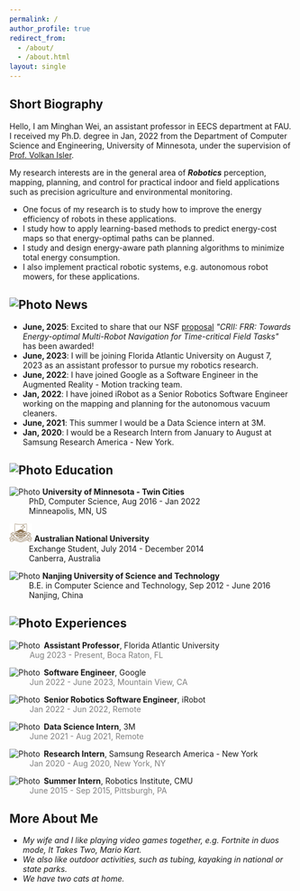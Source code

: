 ```yaml
---
permalink: /
author_profile: true
redirect_from: 
  - /about/
  - /about.html
layout: single
---
```


<!-- <p align="center">
 <img src="/images/headshot_wedding.png?raw=true" alt="Photo" style="width: 200px;"/> 
</p> -->

## Short Biography

Hello, I am Minghan Wei, an assistant professor in EECS department at FAU. I received my Ph.D. degree in Jan, 2022 from the Department of Computer Science and Engineering, University of Minnesota, under the supervision of [Prof. Volkan Isler](https://www-users.cse.umn.edu/~isler/).

My research interests are in the general area of ***Robotics*** perception, mapping, planning, and control for practical indoor and field applications such as precision agriculture and environmental monitoring.
* One focus of my research is to study how to improve the energy efficiency of robots in these applications.
* I study how to apply learning-based methods to predict energy-cost maps so that energy-optimal paths can be planned.
* I study and design energy-aware path planning algorithms to minimize total energy consumption.
* I also implement practical robotic systems, e.g. autonomous robot mowers, for these applications.

## <img src="/images/logos/celebrate.png?raw=true" alt="Photo" style="width: 60px;"/> News
* **June, 2025**: Excited to share that our NSF [proposal](https://www.nsf.gov/awardsearch/showAward?AWD_ID=2452203&HistoricalAwards=false) *"CRII: FRR: Towards Energy-optimal Multi-Robot Navigation for Time-critical Field Tasks"* has been awarded!
* **June, 2023**: I will be joining Florida Atlantic University on August 7, 2023 as an assistant professor to pursue my robotics research.
* **June, 2022**: I have joined Google as a Software Engineer in the Augmented Reality - Motion tracking team.
* **Jan, 2022**: I have joined iRobot as a Senior Robotics Software Engineer working on the mapping and planning for the autonomous vacuum cleaners.
* **June, 2021**: This summer I would be a Data Science intern at 3M.
* **Jan, 2020**: I would be a Research Intern from January to August at Samsung Research America - New York.

## <img src="/images/logos/education.jpeg?raw=true" alt="Photo" style="width: 60px;"/> Education 
<img src="/images/logos/umn-logo.png?raw=true" alt="Photo" style="width: 40px;"/> **University of Minnesota - Twin Cities** \
&emsp;&emsp;&thinsp; PhD, Computer Science, Aug 2016 - Jan 2022 \
&emsp;&emsp;&thinsp; Minneapolis, MN, US

<img src="/images/logos/ANU.png?raw=true" alt="Photo" style="width: 40px;"/> **Australian National University** \
&emsp;&emsp;&thinsp; Exchange Student, July 2014 - December 2014 \
&emsp;&emsp;&thinsp; Canberra, Australia

<img src="/images/logos/NJUST.png?raw=true" alt="Photo" style="width: 40px;"/> **Nanjing University of Science and Technology** \
&emsp;&emsp;&thinsp; B.E. in Computer Science and Technology, Sep 2012 - June 2016 \
&emsp;&emsp;&thinsp; Nanjing, China

## <img src="/images/logos/paw.png?raw=true" alt="Photo" style="width: 60px;"/> Experiences
<img src="/images/logos/fau-logo.png?raw=true" alt="Photo" style="width: 40px;"/>&thinsp; **Assistant Professor**, Florida Atlantic University \
&emsp;&emsp;&thinsp;&thinsp;&thinsp;<span style="color: grey;">Aug 2023 - Present, Boca Raton, FL </span>

<img src="/images/logos/google.png?raw=true" alt="Photo" style="width: 40px;"/>&thinsp; **Software Engineer**, Google \
&emsp;&emsp;&thinsp;&thinsp;&thinsp;<span style="color: grey;">Jun 2022 - June 2023, Mountain View, CA </span>

<img src="/images/logos/irobot.jpg?raw=true" alt="Photo" style="width: 40px;"/>&thinsp; **Senior Robotics Software Engineer**, iRobot \
&emsp;&emsp;&thinsp;&thinsp;&thinsp;<span style="color: grey;">Jan 2022 - Jun 2022, Remote </span>

<img src="/images/logos/3M.jpg?raw=true" alt="Photo" style="width: 40px;"/>&thinsp; **Data Science Intern**, 3M \
&emsp;&emsp;&thinsp;&thinsp;&thinsp;<span style="color: grey;">June 2021 - Aug 2021, Remote </span>

<img src="/images/logos/samsung-research.jpg?raw=true" alt="Photo" style="width: 40px;"/>&thinsp; **Research Intern**, Samsung Research America - New York \
&emsp;&emsp;&thinsp;&thinsp;&thinsp;<span style="color: grey;">Jan 2020 - Aug 2020, New York, NY </span>

<img src="/images/logos/RI_small.jpg?raw=true" alt="Photo" style="width: 40px;"/>&thinsp; **Summer Intern**, Robotics Institute, CMU \
&emsp;&emsp;&thinsp;&thinsp;&thinsp;<span style="color: grey;">June 2015 - Sep 2015, Pittsburgh, PA </span>

## More About Me

* *My wife and I like playing video games together, e.g. Fortnite in duos mode, It Takes Two, Mario Kart.*
* *We also like outdoor activities, such as tubing, kayaking in national or state parks.*
* *We have two cats at home.*